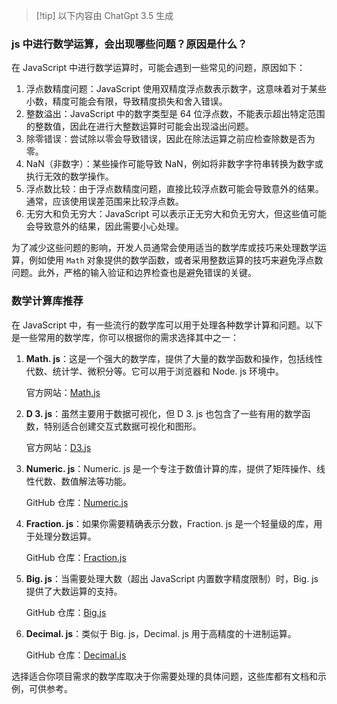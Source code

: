 >[!tip] 以下内容由 ChatGpt 3.5 生成

### js 中进行数学运算，会出现哪些问题？原因是什么？

在 JavaScript 中进行数学运算时，可能会遇到一些常见的问题，原因如下：

1. 浮点数精度问题：JavaScript 使用双精度浮点数表示数字，这意味着对于某些小数，精度可能会有限，导致精度损失和舍入错误。
2. 整数溢出：JavaScript 中的数字类型是 64 位浮点数，不能表示超出特定范围的整数值，因此在进行大整数运算时可能会出现溢出问题。
3. 除零错误：尝试除以零会导致错误，因此在除法运算之前应检查除数是否为零。
4. NaN（非数字）：某些操作可能导致 NaN，例如将非数字字符串转换为数字或执行无效的数学操作。
5. 浮点数比较：由于浮点数精度问题，直接比较浮点数可能会导致意外的结果。通常，应该使用误差范围来比较浮点数。
6. 无穷大和负无穷大：JavaScript 可以表示正无穷大和负无穷大，但这些值可能会导致意外的结果，因此需要小心处理。

为了减少这些问题的影响，开发人员通常会使用适当的数学库或技巧来处理数学运算，例如使用 `Math` 对象提供的数学函数，或者采用整数运算的技巧来避免浮点数问题。此外，严格的输入验证和边界检查也是避免错误的关键。

### 数学计算库推荐

在 JavaScript 中，有一些流行的数学库可以用于处理各种数学计算和问题。以下是一些常用的数学库，你可以根据你的需求选择其中之一：

1. **Math. js**：这是一个强大的数学库，提供了大量的数学函数和操作，包括线性代数、统计学、微积分等。它可以用于浏览器和 Node. js 环境中。

   官方网站：[Math.js](https://mathjs.org/)

2. **D 3. js**：虽然主要用于数据可视化，但 D 3. js 也包含了一些有用的数学函数，特别适合创建交互式数据可视化和图形。

   官方网站：[D3.js](https://d3js.org/)

3. **Numeric. js**：Numeric. js 是一个专注于数值计算的库，提供了矩阵操作、线性代数、数值解法等功能。

   GitHub 仓库：[Numeric.js](https://github.com/sloisel/numeric)

4. **Fraction. js**：如果你需要精确表示分数，Fraction. js 是一个轻量级的库，用于处理分数运算。

   GitHub 仓库：[Fraction.js](https://github.com/infusion/Fraction.js)

5. **Big. js**：当需要处理大数（超出 JavaScript 内置数字精度限制）时，Big. js 提供了大数运算的支持。

   GitHub 仓库：[Big.js](https://github.com/MikeMcl/big.js/)

6. **Decimal. js**：类似于 Big. js，Decimal. js 用于高精度的十进制运算。

   GitHub 仓库：[Decimal.js](https://github.com/MikeMcl/decimal.js/)

选择适合你项目需求的数学库取决于你需要处理的具体问题，这些库都有文档和示例，可供参考。
